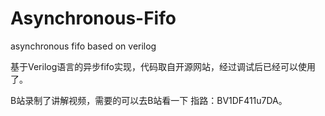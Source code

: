 # Asynchronous-Fifo
asynchronous fifo based on verilog

基于Verilog语言的异步fifo实现，代码取自开源网站，经过调试后已经可以使用了。

B站录制了讲解视频，需要的可以去B站看一下 指路：BV1DF411u7DA。
